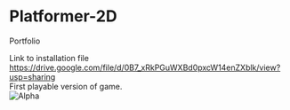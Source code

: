 # Platformer-2D
Portfolio  

Link to installation file  
https://drive.google.com/file/d/0B7_xRkPGuWXBd0pxcW14enZXblk/view?usp=sharing  
First playable version of game.  
<img scr="https://gfycat.com/OccasionalWavyIcterinewarbler" alt="Alpha">
